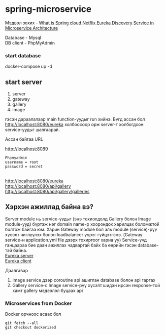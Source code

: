 # spring-microservice

Мэдвэл зохих - 
[What is Spring cloud Netflix Eureka Discovery Service in Microservice Architecture](https://www.behindjava.com/java-spring-eureka/)


Database - Mysql
\
DB client - PhpMyAdmin

### start database
docker-compose up -d

## start server
1. server
2. gateway
3. gallery
4. image

гэсэн дараалалаар main function-уудыг run хийнэ. Бүгд ассан бол [http://localhost:8080/eureka](http://localhost:8080/eureka) холбоосоор орж 
server-т холбогдсон service-уудыг шалгаарай.

Ассан байгаа URL

[http://localhost:8089](http://localhost:8089)
```
Phpmyadmin 
username = root
password = secret
```
\
[http://localhost:8080/eureka](http://localhost:8080/eureka)
\
[http://localhost:8080/api/gallery](http://localhost:8080/api/gallery)
\
[http://localhost:8080/api/gallery/galleries](http://localhost:8080/api/gallery/galleries)

## Хэрхэн ажиллад байна вэ?
Server module нь service-үүдыг (энэ тохиолдолд Gallery болон Image module-ууд) бүртэж нэг domain name-р хоорондох харилцах боломжтой болгож байгаа юм.
Харин Gateway module бол аль module (service)-рүү хүсэлт чиглүүлэх болон loadbalancer үүрэг гүйцэтгэнэ. (Gateway service-н application.yml file дээрх тохиргоог харна уу)
Service-үүд ганцаараа бие даан ажиллах чадвартай байх ба өөрийн гэсэн database-тэй байна.
\
[Eureka server](https://cloud.spring.io/spring-cloud-netflix/multi/multi_spring-cloud-eureka-server.html)
\
[Eureka client](https://cloud.spring.io/spring-cloud-netflix/multi/multi__service_discovery_eureka_clients.html)

Даалгавар
1. Image service дээр coroutine api ашиглан database болон api гаргах
2. Gallery service-c Image service-рүү хүсэлт шидэн ирсэн response-той хамт gallery мэдээлэл буцаах api

### Microservices from Docker
Docker орчноос асаах бол
```
git fetch --all
git checkout dockerized
```
